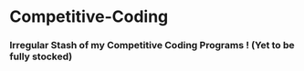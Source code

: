 # Competitive-Coding
### Irregular Stash of my Competitive Coding Programs ! (Yet to be fully stocked)
